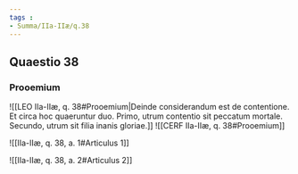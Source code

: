 ```yaml
---
tags : 
- Summa/IIa-IIæ/q.38
---
```


## Quaestio 38

### Prooemium

![[LEO IIa-IIæ, q. 38#Prooemium|Deinde considerandum est de contentione. Et circa hoc quaeruntur duo. Primo, utrum contentio sit peccatum mortale. Secundo, utrum sit filia inanis gloriae.]]
![[CERF IIa-IIæ, q. 38#Prooemium]]

![[IIa-IIæ, q. 38, a. 1#Articulus 1]]

![[IIa-IIæ, q. 38, a. 2#Articulus 2]]

